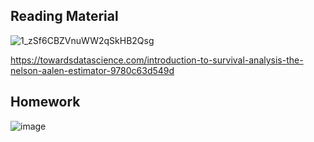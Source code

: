 ## Reading Material
![1_zSf6CBZVnuWW2qSkHB2Qsg](https://user-images.githubusercontent.com/70502261/201667728-44bfbd8c-5c9d-4305-b34c-057254b493c4.png)



https://towardsdatascience.com/introduction-to-survival-analysis-the-nelson-aalen-estimator-9780c63d549d


## Homework
![image](https://user-images.githubusercontent.com/70502261/201664949-45130868-9c4e-4741-9d60-6d42a17d00ce.png)

